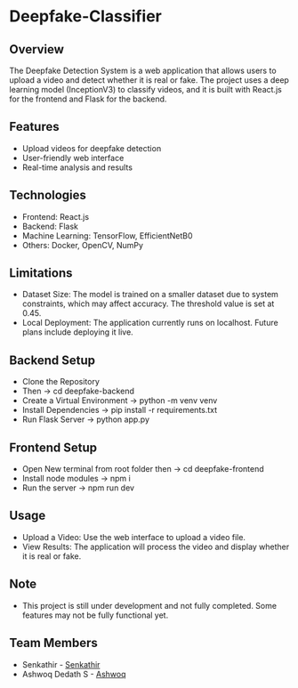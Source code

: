 ﻿# Deepfake-Classifier

## Overview
The Deepfake Detection System is a web application that allows users to upload a video and detect whether it is real or fake. The project uses a deep learning model (InceptionV3) to classify videos, and it is built with React.js for the frontend and Flask for the backend.

## Features
* Upload videos for deepfake detection
* User-friendly web interface
* Real-time analysis and results

## Technologies
* Frontend: React.js
* Backend: Flask
* Machine Learning: TensorFlow, EfficientNetB0
* Others: Docker, OpenCV, NumPy

## Limitations
* Dataset Size: The model is trained on a smaller dataset due to system constraints, which may affect accuracy. The threshold value is set at 0.45.
* Local Deployment: The application currently runs on localhost. Future plans include deploying it live.

## Backend Setup
* Clone the Repository
* Then -> cd deepfake-backend
* Create a Virtual Environment -> python -m venv venv
* Install Dependencies -> pip install -r requirements.txt
* Run Flask Server -> python app.py

## Frontend Setup
* Open New terminal from root folder then -> cd deepfake-frontend
* Install node modules -> npm i
* Run the server -> npm run dev

## Usage
* Upload a Video: Use the web interface to upload a video file.
* View Results: The application will process the video and display whether it is real or fake.

## Note
* This project is still under development and not fully completed. Some features may not be fully functional yet.

## Team Members
* Senkathir - [Senkathir](https://github.com/Senkathir23)
* Ashwoq Dedath S - [Ashwoq](https://github.com/Ashwoq) 
